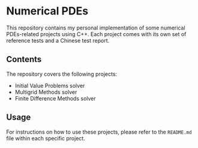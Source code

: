 # Numerical PDEs

This repository contains my personal implementation of some numerical PDEs-related projects using C++. Each project comes with its own set of reference tests and a Chinese test report.

## Contents

The repository covers the following projects:

- Initial Value Problems solver
- Multigrid Methods solver
- Finite Difference Methods solver


## Usage

For instructions on how to use these projects, please refer to the `README.md` file within each specific project. 
